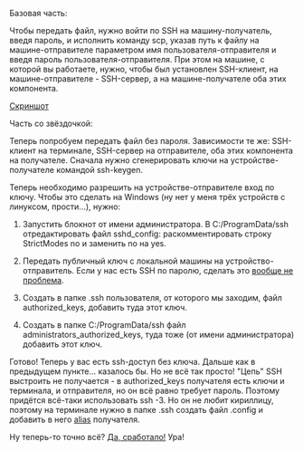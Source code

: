 Базовая часть:

Чтобы передать файл, нужно войти по SSH на машину-получатель, введя пароль, и исполнить команду scp, указав путь к файлу на машине-отправителе параметром имя пользователя-отправителя и введя пароль пользователя-отправителя. При этом на машине, с которой вы работаете, нужно, чтобы был установлен SSH-клиент, на машине-отправителе - SSH-сервер, а на машине-получателе оба этих компонента.

[Скриншот](https://github.com/warmike01/Skyware_Group/blob/master/Screenshot%20from%202023-09-17%2016-44-55.png)

Часть со звёздочкой: 

Теперь попробуем передать файл без пароля. Зависимости те же: SSH-клиент на терминале, SSH-сервер на отправителе, оба этих компонента на получателе. Сначала нужно сгенерировать ключи на устройстве-получателе командой ssh-keygen.

Теперь необходимо разрешить на устройстве-отправителе вход по ключу. Чтобы это сделать на Windows (ну нет у меня трёх устройств с линуксом, прости...), нужно:

1) Запустить блокнот от имени администратора. В C:/ProgramData/ssh отредактировать файл sshd_config: раскомментировать строку StrictModes no и заменить no на yes.

2) Передать публичный ключ с локальной машины на устройство-отправитель. Если у нас есть SSH по паролю, сделать это [вообще не проблема](https://github.com/DevOps-FinOps/DevOps-Lab1/blob/master/Screenshot%20from%202023-12-03%2023-49-29.png).
   
3) Создать в папке .ssh пользователя, от которого мы заходим, файл authorized_keys, добавить туда этот ключ.

4) Создать в папке C:/ProgramData/ssh файл administrators_authorized_keys, туда тоже (от имени администратора) добавить этот ключ.

Готово! Теперь у вас есть ssh-доступ без ключа. Дальше как в предыдущем пункте... казалось бы. Но не всё так просто! "Цепь" SSH выстроить не получается - в authorized_keys получателя есть ключи и терминала, и отправителя, но он всё равно требует пароль. Поэтому придётся всё-таки использовать ssh -3. Но он не любит кириллицу, поэтому на терминале нужно в папке .ssh создать файл .config и добавить в него [alias](https://github.com/DevOps-FinOps/DevOps-Lab1/blob/master/Screenshot%20from%202023-12-04%2002-01-19.png) получателя. 

Ну теперь-то точно всё? [Да, сработало!](https://github.com/DevOps-FinOps/DevOps-Lab1/blob/master/Screenshot%20from%202023-12-04%2002-15-54.png) Ура!
